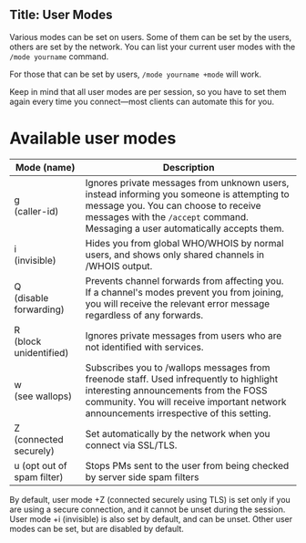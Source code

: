 Title: User Modes
---

Various modes can be set on users. Some of them can be set by the users, others
are set by the network. You can list your current user modes with the `/mode
yourname` command.

For those that can be set by users, `/mode yourname +mode` will work.

Keep in mind that all user modes are per session, so you have to set them again
every time you connect—most clients can automate this for you.


# Available user modes
| Mode (name) | Description |
| ----------- | ----------- |
| g<br>(caller-id) | Ignores private messages from unknown users, instead informing you someone is attempting to message you. You can choose to receive messages with the `/accept` command. Messaging a user automatically accepts them. |
| i<br>(invisible) | Hides you from global WHO/WHOIS by normal users, and shows only shared channels in /WHOIS output. |
| Q<br>(disable forwarding) | Prevents channel forwards from affecting you. If a channel's modes prevent you from joining, you will receive the relevant error message regardless of any forwards. |
| R<br>(block unidentified) | Ignores private messages from users who are not identified with services. |
| w<br>(see wallops) | Subscribes you to /wallops messages from freenode staff. Used infrequently to highlight interesting announcements from the FOSS community. You will receive important network announcements irrespective of this setting. |
| Z<br>(connected securely) | Set automatically by the network when you connect via SSL/TLS. |
| u (opt out of spam filter) | Stops PMs sent to the user from being checked by server side spam filters |
By default, user mode +Z (connected securely using TLS) is set only if you are using a secure connection, and it cannot be unset during the session. User mode +i (invisible) is also set by default, and can be unset. Other user modes can be set, but are disabled by default.
